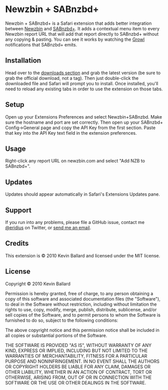 Newzbin + SABnzbd+
=================

Newzbin + SABnzbd+ is a Safari extension that adds better integration between [Newzbin](http://newzbin.com/)
and [SABnzbd+](http://sabnzbd.org/). It adds a contextual menu item to every Newzbin report URL that will add
that report directly to SABnzbd+ without any copying & pasting. You can see it works by watching the
[Growl](http://www.growl.info) notifications that SABnzbd+ emits.

Installation
------------
Head over to the [downloads section][downloads] and grab the latest version (be sure to grab the official download, not a tag). Then just double-click the downloaded file and Safari will prompt you to install. Once installed, you'll need to reload any existing tabs in order to use the extension on those tabs.

Setup
-----
Open up your Extensions Preferences and select Newzbin+SABnzbd. Make sure the hostname and port are set correctly.
Then open up your SABnzbd+ Config->General page and copy the API Key from the first section. Paste that key into
the API Key text field in the extension preferences.

Usage
-----
Right-click any report URL on newzbin.com and select "Add NZB to SABnzbd+".

Updates
-------
Updates should appear automatically in Safari's Extensions Updates pane.

Support
-------
If you run into any problems, please file a GitHub issue, contact me [@eridius][twitter] on Twitter, or [send me an email][email].

Credits
-------
This extension is © 2010 Kevin Ballard and licensed under the MIT license.

License
-------
Copyright © 2010 Kevin Ballard

Permission is hereby granted, free of charge, to any person
obtaining a copy of this software and associated documentation
files (the "Software"), to deal in the Software without
restriction, including without limitation the rights to use,
copy, modify, merge, publish, distribute, sublicense, and/or sell
copies of the Software, and to permit persons to whom the
Software is furnished to do so, subject to the following
conditions:

The above copyright notice and this permission notice shall be
included in all copies or substantial portions of the Software.

THE SOFTWARE IS PROVIDED "AS IS", WITHOUT WARRANTY OF ANY KIND,
EXPRESS OR IMPLIED, INCLUDING BUT NOT LIMITED TO THE WARRANTIES
OF MERCHANTABILITY, FITNESS FOR A PARTICULAR PURPOSE AND
NONINFRINGEMENT. IN NO EVENT SHALL THE AUTHORS OR COPYRIGHT
HOLDERS BE LIABLE FOR ANY CLAIM, DAMAGES OR OTHER LIABILITY,
WHETHER IN AN ACTION OF CONTRACT, TORT OR OTHERWISE, ARISING
FROM, OUT OF OR IN CONNECTION WITH THE SOFTWARE OR THE USE OR
OTHER DEALINGS IN THE SOFTWARE.

[twitter]: http://www.twitter.com/eridius
[email]: mailto:kevin@sb.org
[downloads]: http://github.com/kballard/Newzbin-SABnzbd.safariextz/downloads

